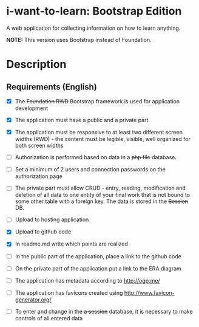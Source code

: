 # i-want-to-learn: Bootstrap Edition
A web application for collecting information on how to learn anything.

**NOTE:** This version uses Bootstrap instead of Foundation.

# Description

## Requirements (English)

- [x] The ~~Foundation RWD~~ Bootstrap framework is used for application development

- [x] The application must have a public and a private part

- [x] The application must be responsive to at least two different screen widths (RWD) - the content must be legible, visible, well organized for both screen widths

- [ ] Authorization is performed based on data in a ~~php file~~ database.

- [ ] Set a minimum of 2 users and connection passwords on the authorization page

- [ ] The private part must allow CRUD - entry, reading, modification and deletion of all data to one entity of your final work that is not bound to some other table with a foreign key. The data is stored in the ~~Session~~ DB.

- [ ] Upload to hosting application

- [x] Upload to github code

- [x] In readme.md write which points are realized

- [ ] In the public part of the application, place a link to the github code

- [ ] On the private part of the application put a link to the ERA diagram

- [ ] The application has metadata according to http://ogp.me/

- [ ] The application has favicons created using http://www.favicon-generator.org/

- [ ] To enter and change in the ~~a session~~ database, it is necessary to make controls of all entered data 



